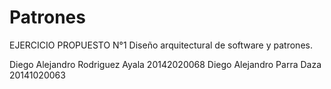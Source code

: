 # Patrones
EJERCICIO PROPUESTO N°1
Diseño arquitectural de software y patrones.

Diego Alejandro Rodriguez Ayala 20142020068
Diego Alejandro Parra Daza 20141020063
